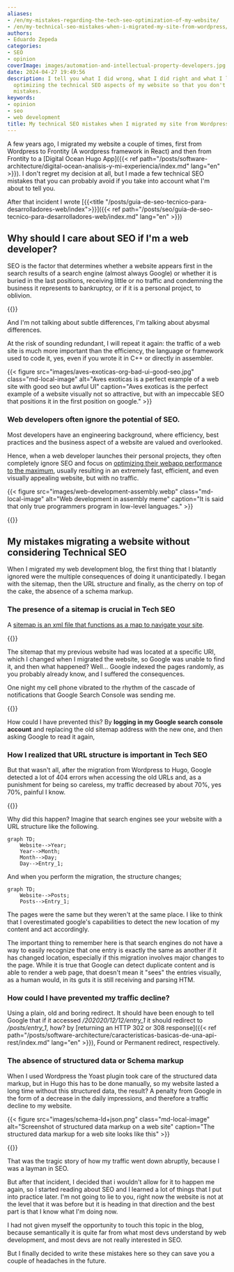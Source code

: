 ```yaml
---
aliases:
- /en/my-mistakes-regarding-the-tech-seo-optimization-of-my-website/
- /en/my-technical-seo-mistakes-when-i-migrated-my-site-from-wordpress/
authors:
- Eduardo Zepeda
categories:
- SEO
- opinion
coverImage: images/automation-and-intellectual-property-developers.jpg
date: 2024-04-27 19:49:56
description: I tell you what I did wrong, what I did right and what I learned from
  optimizing the technical SEO aspects of my website so that you don't make the same
  mistakes.
keywords:
- opinion
- seo
- web development
title: My technical SEO mistakes when I migrated my site from Wordpress
---
```


A few years ago, I migrated my website a couple of times, first from Wordpress to Frontity (A wordpress framework in React) and then from Frontity to a [Digital Ocean Hugo App]({{< ref path="/posts/software-architecture/digital-ocean-analisis-y-mi-experiencia/index.md" lang="en" >}}). I don't regret my decision at all, but I made a few technical SEO mistakes that you can probably avoid if you take into account what I'm about to tell you.

After that incident I wrote [{{<title "/posts/guia-de-seo-tecnico-para-desarrolladores-web/index">}}]({{< ref path="/posts/seo/guia-de-seo-tecnico-para-desarrolladores-web/index.md" lang="en" >}})

## Why should I care about SEO if I'm a web developer?

SEO is the factor that determines whether a website appears first in the search results of a search engine (almost always Google) or whether it is buried in the last positions, receiving little or no traffic and condemning the business it represents to bankruptcy, or if it is a personal project, to oblivion.

{{<ad0>}}

And I'm not talking about subtle differences, I'm talking about abysmal differences.

At the risk of sounding redundant, I will repeat it again: the traffic of a web site is much more important than the efficiency, the language or framework used to code it, yes, even if you wrote it in C++ or directly in assembler.

{{< figure src="images/aves-exoticas-org-bad-ui-good-seo.jpg" class="md-local-image" alt="Aves exoticas is a perfect example of a web site with good seo but awful UI" caption="Aves exoticas is the perfect example of a website visually not so attractive, but with an impeccable SEO that positions it in the first position on google." >}}

### Web developers often ignore the potential of SEO.

Most developers have an engineering background, where efficiency, best practices and the business aspect of a website are valued and overlooked. 

Hence, when a web developer launches their personal projects, they often completely ignore SEO and focus on [optimizing their webapp performance to the maximum](/en/opinion/dont-obsess-about-your-web-application-performance/), usually resulting in an extremely fast, efficient, and even visually appealing website, but with no traffic.

{{< figure src="images/web-development-assembly.webp" class="md-local-image" alt="Web development in assembly meme" caption="It is said that only true programmers program in low-level languages." >}}

{{<ad1>}}

## My mistakes migrating a website without considering Technical SEO

When I migrated my web development blog, the first thing that I blatantly ignored were the multiple consequences of doing it unanticipatedly. I began with the sitemap, then the URL structure and finally, as the cherry on top of the cake, the absence of a schema markup.

### The presence of a sitemap is crucial in Tech SEO

A [sitemap is an xml file that functions as a map to navigate your site](/en/django/dynamic-sitemap-with-django/). 

{{<ad2>}}

The sitemap that my previous website had was located at a specific URI, which I changed when I migrated the website, so Google was unable to find it, and then what happened? Well... Google indexed the pages randomly, as you probably already know, and I suffered the consequences.

One night my cell phone vibrated to the rhythm of the cascade of notifications that Google Search Console was sending me.

{{<box type="info" message="A sitemap is an index, usually in XML format, that lists the pages of your website.">}}

How could I have prevented this? By **logging in my Google search console account** and replacing the old sitemap address with the new one, and then asking Google to read it again,

### How I realized that URL structure is important in Tech SEO

But that wasn't all, after the migration from Wordpress to Hugo, Google detected a lot of 404 errors when accessing the old URLs and, as a punishment for being so careless, my traffic decreased by about 70%, yes 70%, painful I know.

{{<ad3>}}

Why did this happen? Imagine that search engines see your website with a URL structure like the following.

``` mermaid
graph TD;
    Website-->Year;
    Year-->Month;
    Month-->Day;
    Day-->Entry_1;
```

And when you perform the migration, the structure changes;

``` mermaid
graph TD;
    Website-->Posts;
    Posts-->Entry_1;
```

The pages were the same but they weren't at the same place. I like to think that I overestimated google's capabilities to detect the new location of my content and act accordingly.

The important thing to remember here is that search engines do not have a way to easily recognize that one entry is exactly the same as another if it has changed location, especially if this migration involves major changes to the page. While it is true that Google can detect duplicate content and is able to render a web page, that doesn't mean it "sees" the entries visually, as a human would, in its guts it is still receiving and parsing HTM.

### How could I have prevented my traffic decline?

Using a plain, old and boring redirect. It should have been enough to tell Google that if it accessed */202020/12/12/entry_1* it should redirect to */posts/entry_1*, how? by [returning an HTTP 302 or 308 response]({{< ref path="/posts/software-architecture/caracteristicas-basicas-de-una-api-rest/index.md" lang="en" >}}), Found or Permanent redirect, respectively.

### The absence of structured data or Schema markup 

When I used Wordpress the Yoast plugin took care of the structured data markup, but in Hugo this has to be done manually, so my website lasted a long time without this structured data, the result? A penalty from Google in the form of a decrease in the daily impressions, and therefore a traffic decline to my website.

{{< figure src="images/schema-ld+json.png" class="md-local-image" alt="Screenshot of structured data markup on a web site" caption="The structured data markup for a web site looks like this" >}}

{{<box type="info" message="Structured data markup is usually in the form of an application/ld+json script on a website, it cannot be seen visually but it is read by search engines and helps them to understand the type and relationships that exist between each of the entities on your website.">}}

That was the tragic story of how my traffic went down abruptly, because I was a layman in SEO. 

But after that incident, I decided that i wouldn't allow for it to happen me again, so I started reading about SEO and I learned a lot of things that I put into practice later. I'm not going to lie to you, right now the website is not at the level that it was before but it is heading in that direction and the best part is that I know what I'm doing now.

I had not given myself the opportunity to touch this topic in the blog, because semantically it is quite far from what most devs understand by web development, and most devs are not really interested in SEO.

But I finally decided to write these mistakes here so they can save you a couple of headaches in the future.